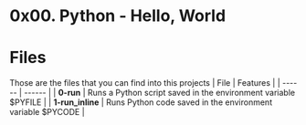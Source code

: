 # 0x00. Python - Hello, World

# Files
Those are the files that you can find into this projects
| File | Features |
| ------ | ------ |
| **0-run** | Runs a Python script saved in the environment variable $PYFILE |
| **1-run_inline** | Runs Python code saved in the environment variable $PYCODE |